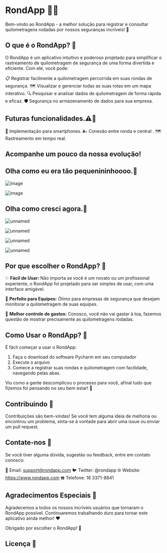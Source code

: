 # RondApp 🚗💨

Bem-vindo ao RondApp - a melhor solução para registrar e consultar quilometragens rodadas por nossos seguranças incríveis! 🌟

## O que é o RondApp? 📱

O RondApp é um aplicativo intuitivo e poderoso projetado para simplificar o rastreamento de quilometragem de segurança de uma forma divertida e eficiente. Com ele, você pode:

📋 Registrar facilmente a quilometragem percorrida em suas rondas de segurança.
🗺️ Visualizar e gerenciar todas as suas rotas em um mapa interativo.
🔍 Pesquisar e analisar dados de quilometragem de forma rápida e eficaz.
🛡️ Segurança no armazenamento de dados para sua empresa.


## Futuras funcionalidades.⚠️👷

📱 Implementação para smartphones.
🌬️ Conexão entre ronda e central .
🗺️ Rastreamento em tempo real.

## Acompanhe um pouco da nossa evolução!

## Olha como eu era tão pequenininhoooo.👶


![image](https://github.com/Reame82/RondApp/assets/142109092/f24e06aa-aa18-4a48-8dc1-a9aa801efbb1)



![image](https://github.com/Reame82/RondApp/assets/142109092/d733a723-3467-4803-a6e4-21115c7b9c05)


## Olha como cresci agora.💪

![unnamed](https://github.com/Reame82/RondApp/assets/142109092/f7bdcf94-9fd3-489b-aadf-e327198d0321)


![unnamed](https://github.com/Reame82/RondApp/assets/142109092/607f78f4-3f4a-43bf-b0cb-35bec6856992)


![unnamed](https://github.com/Reame82/RondApp/assets/142109092/4691940a-1c85-40dd-83ff-3ce40b7f788c)


![unnamed](https://github.com/Reame82/RondApp/assets/142109092/37c273d7-8c18-4e14-8bd0-19a64a384eaf)


## Por que escolher o RondApp? 🤔

✨ **Fácil de Usar:** Não importa se você é um novato ou um profissional experiente, o RondApp foi projetado para ser simples de usar, com uma interface amigável.

💼 **Perfeito para Equipes:** Ótimo para empresas de segurança que desejam monitorar a quilometragem de suas equipes.

💸 **Melhor controle de gastos:** Conosco, você não vai gastar à toa, fazemos questão de mostrar precisamente as quilometragens rodadas.

## Como Usar o RondApp? 🚀

É fácil começar a usar o RondApp:

1. Faça o download do software Pycharm em seu computador
2. Execute o arquivo
3. Comece a registrar suas rondas e quilometragem com facilidade, navegando pelas abas.

Viu como a gente descomplicou o processo para você, afinal tudo que fizemos foi pensando no seu bem estar! 🥰

## Contribuindo 🤝

Contribuições são bem-vindas! Se você tem alguma ideia de melhoria ou encontrou um problema, sinta-se à vontade para abrir uma issue ou enviar um pull request.

## Contate-nos 📧

Se você tiver alguma dúvida, sugestão ou feedback, entre em contato conosco:

📧 Email: support@rondapp.com
🐦 Twitter: @rondapp
🌐 Website: https://www.rondapp.com
☎️ Telefone: 16 3371-8841

## Agradecimentos Especiais 🙌

Agradecemos a todos os nossos incríveis usuários que tornaram o RondApp possível. Continuaremos trabalhando duro para tornar este aplicativo ainda melhor! ❤️

Obrigado por escolher o RondApp! 🚀

## Licença 📝

